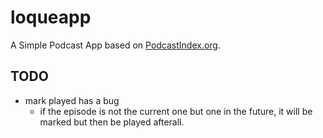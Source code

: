 # loqueapp

A Simple Podcast App based on [PodcastIndex.org](https://podcastindex.org).

## TODO

- mark played has a bug
  - if the episode is not the current one but one in the future, it will be marked but then be played afterall.


